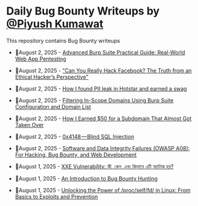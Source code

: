 # Daily Bug Bounty Writeups by [@Piyush Kumawat](https://twitter.com/piyush_supiy) 
This repository contains Bug Bounty writeups

<!-- BLOG-POST-LIST:START -->
 - 💯August 2, 2025 - [Advanced Burp Suite Practical Guide: Real-World Web App Pentesting](https://medium.com/@paritoshblogs/advanced-burp-suite-practical-guide-real-world-web-app-pentesting-cde171611f6b?source=rss------bug_bounty-5) 

 - 💯August 2, 2025 - [&quot;Can You Really Hack Facebook? The Truth from an Ethical Hacker’s Perspective&quot;](https://medium.com/@muhammadhabibur01/can-you-really-hack-facebook-the-truth-from-an-ethical-hackers-perspective-c110fc9b890d?source=rss------bug_bounty-5) 

 - 💯August 2, 2025 - [How I found PII leak in Hotstar and earned a swag](https://medium.com/@deepk007/how-i-found-pii-leak-in-hotstar-03b12940fbf3?source=rss------bug_bounty-5) 

 - 💯August 2, 2025 - [Filtering In-Scope Domains Using Burp Suite Configuration and Domain List](https://medium.com/@yauagroups/filtering-in-scope-domains-using-burp-suite-configuration-and-domain-list-8c587fd4baa7?source=rss------bug_bounty-5) 

 - 💯August 2, 2025 - [How I Earned $50 for a Subdomain That Almost Got Taken Over](https://medium.com/@sangpalisha/how-i-earned-50-for-a-subdomain-that-almost-got-taken-over-51898b777e34?source=rss------bug_bounty-5) 

 - 💯August 2, 2025 - [0x4148 — Blind SQL Injection](https://medium.com/@nano246812/0x4148-blind-sql-injection-a1a5eded53a4?source=rss------bug_bounty-5) 

 - 💯August 2, 2025 - [Software and Data Integrity Failures &lpar;OWASP A08&rpar;: For Hacking, Bug Bounty, and Web Development](https://medium.com/@jpablo13/software-and-data-integrity-failures-owasp-a08-for-hacking-bug-bounty-and-web-development-54403ea14351?source=rss------bug_bounty-5) 

 - 💯August 1, 2025 - [XXE Vulnerability: কী, কেন, এবং কিভাবে এটি অ্যাটাক হয়?](https://medium.com/@ayshee782/xxe-vulnerability-%E0%A6%95%E0%A7%80-%E0%A6%95%E0%A7%87%E0%A6%A8-%E0%A6%8F%E0%A6%AC%E0%A6%82-%E0%A6%95%E0%A6%BF%E0%A6%AD%E0%A6%BE%E0%A6%AC%E0%A7%87-%E0%A6%8F%E0%A6%9F%E0%A6%BF-%E0%A6%85%E0%A7%8D%E0%A6%AF%E0%A6%BE%E0%A6%9F%E0%A6%BE%E0%A6%95-%E0%A6%B9%E0%A7%9F-c0cf70c1741e?source=rss------bug_bounty-5) 

 - 💯August 1, 2025 - [An Introduction to Bug Bounty Hunting](https://medium.com/@botumeren1/an-introduction-to-bug-bounty-hunting-5329ddaf2dc0?source=rss------bug_bounty-5) 

 - 💯August 1, 2025 - [Unlocking the Power of /proc/self/fd/ in Linux: From Basics to Exploits and Prevention](https://medium.com/@zoningxtr/unlocking-the-power-of-proc-self-fd-in-linux-from-basics-to-exploits-and-prevention-f58d2202b129?source=rss------bug_bounty-5) 
<!-- BLOG-POST-LIST:END -->
